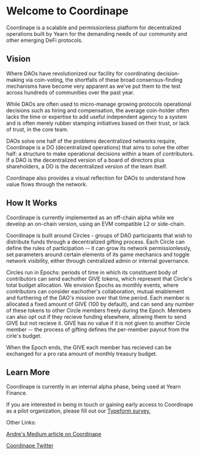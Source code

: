 # Welcome to Coordinape

Coordinape is a scalable and permissionless platform for decentralized operations built by Yearn for the demanding needs of our community and other emerging DeFi protocols. 

## Vision

Where DAOs have revolutionized our facility for coordinating decision-making via coin-voting, the shortfalls of these broad consensus-finding mechanisms have become very apparent as we’ve put them to the test across hundreds of communities over the past year. 

While DAOs are often used to micro-manage growing protocols operational decisions such as hiring and compensation, the average coin-holder often lacks the time or expertise to add useful independent agency to a system and is often merely rubber stamping initiatives based on their trust, or lack of trust, in the core team. 

DAOs solve one half of the problems decentralized networks require, Coordinape is a DO (decentralized operations) that aims to solve the other half: a structure to make operational decisions within a team of contributors. If a DAO is the decentralized version of a board of directors plus shareholders, a DO is the decentralized version of the team itself.

Coordinape also provides a visual reflection for DAOs to understand how value flows through the network.  

## How It Works

Coordinape is currently implemented as an off-chain alpha while we develop an on-chain version, using an EVM compatible L2 or side-chain.

Coordinape is built around Circles - groups of DAO participants that wish to distribute funds through a decentralized gifting process. Each Circle can define the rules of participation -- it can grow its network permissionlessly, set parameters around certain elements of its game mechanics and toggle network visibility, either through centralized admin or internal governance.  

Circles run in Epochs: periods of time in which its constituent body of contributors can send eachother GIVE tokens, which represent that Circle's total budget allocation.  We envision Epochs as monthly events, where contributors can consider eachother's collaboration, mutual enablement and furthering of the DAO's mission over that time period.  Each member is allocated a fixed amount of GIVE (100 by default), and can send any number of these tokens to other Circle members freely during the Epoch. Members can also opt out if they recieve funding elsewhere, allowing them to send GIVE but not recieve it.  GIVE has no value if it is not given to another Circle member -- the process of gifting defines the per-member payout from the cirle's budget.

When the Epoch ends, the GIVE each member has recieved can be exchanged for a pro rata amount of monthly treasury budget. 


## Learn More

Coordinape is currently in an internal alpha phase, being used at Yearn Finance.  

If you are interested in being in touch or gaining early access to Coordinape as a pilot organization, please fill out our <a href="https://yearnfinance.typeform.com/to/egGYEbrC" target="_blank">Typeform survey.</a>


Other Links:

<a href="https://medium.com/iearn/decentralized-payroll-management-for-daos-b2252160c543" target="_blank">Andre's Medium article on Coordinape</a>

<a href="https://twitter.com/coordinape" target="_blank">Coordinape Twitter</a>

